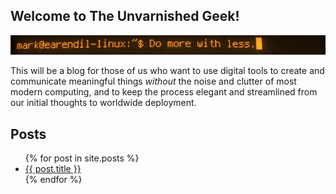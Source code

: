 ## Welcome to The Unvarnished Geek!


![Sometimes simpler is better](/assets/terminal.png)

This will be a blog for those of us who want to use digital tools to create and communicate meaningful things *without* the noise and clutter of most modern computing, and to keep the process elegant and streamlined from our initial thoughts to worldwide deployment.

## Posts

<ul>
  {% for post in site.posts %}
    <li>
      <a href="{{ post.url }}">{{ post.title }}</a>
    </li>
  {% endfor %}
</ul>

